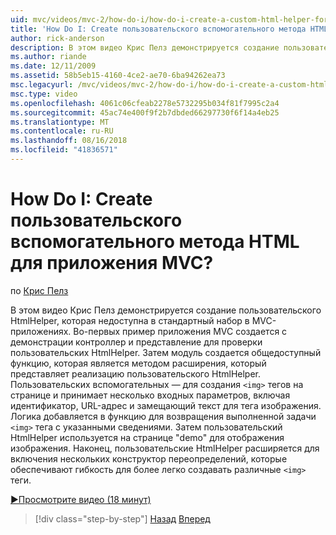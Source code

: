 ```yaml
---
uid: mvc/videos/mvc-2/how-do-i/how-do-i-create-a-custom-html-helper-for-an-mvc-application
title: 'How Do I: Create пользовательского вспомогательного метода HTML для приложения MVC? | Документы Майкрософт'
author: rick-anderson
description: В этом видео Крис Пелз демонстрируется создание пользовательского HtmlHelper, которая недоступна в стандартный набор в MVC-приложениях. Во-первых, пример MVC прило...
ms.author: riande
ms.date: 12/11/2009
ms.assetid: 58b5eb15-4160-4ce2-ae70-6ba94262ea73
msc.legacyurl: /mvc/videos/mvc-2/how-do-i/how-do-i-create-a-custom-html-helper-for-an-mvc-application
msc.type: video
ms.openlocfilehash: 4061c06cfeab2278e5732295b034f81f7995c2a4
ms.sourcegitcommit: 45ac74e400f9f2b7dbded66297730f6f14a4eb25
ms.translationtype: MT
ms.contentlocale: ru-RU
ms.lasthandoff: 08/16/2018
ms.locfileid: "41836571"
---
```

<a name="how-do-i-create-a-custom-html-helper-for-an-mvc-application"></a>How Do I: Create пользовательского вспомогательного метода HTML для приложения MVC?
====================
по [Крис Пелз](https://twitter.com/chrispels)

В этом видео Крис Пелз демонстрируется создание пользовательского HtmlHelper, которая недоступна в стандартный набор в MVC-приложениях. Во-первых пример приложения MVC создается с демонстрации контроллер и представление для проверки пользовательских HtmlHelper. Затем модуль создается общедоступный функцию, которая является методом расширения, который представляет реализацию пользовательского HtmlHelper. Пользовательских вспомогательных — для создания `<img>` тегов на странице и принимает несколько входных параметров, включая идентификатор, URL-адрес и замещающий текст для тега изображения. Логика добавляется в функцию для возвращения выполненной задачи `<img>` тега с указанными сведениями. Затем пользовательский HtmlHelper используется на странице "demo" для отображения изображения. Наконец, пользовательские HtmlHelper расширяется для включения нескольких конструктор переопределений, которые обеспечивают гибкость для более легко создавать различные `<img>` теги.

[&#9654;Просмотрите видео (18 минут)](https://channel9.msdn.com/Blogs/ASP-NET-Site-Videos/how-do-i-create-a-custom-html-helper-for-an-mvc-application)

> [!div class="step-by-step"]
> [Назад](how-do-i-implement-view-models-to-manage-data-for-aspnet-mvc-views.md)
> [Вперед](how-do-i-work-with-model-binders-in-an-mvc-application.md)
